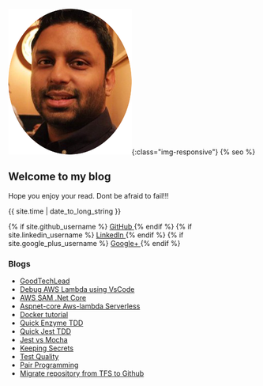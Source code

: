 <link rel="stylesheet" href="//maxcdn.bootstrapcdn.com/font-awesome/4.3.0/css/font-awesome.min.css">

![image-title-here](img/logo.png){:class="img-responsive"}
{% seo %}
## Welcome to my blog

Hope you enjoy your read.
Dont be afraid to fail!!!

{{ site.time | date_to_long_string }}
<div>
{% if site.github_username %}
    <a href="https://github.com/{{ site.github_username }}">
      <i class="fa fa-github"></i> GitHub
    </a>
{% endif %}
{% if site.linkedin_username %}
    <a href="https://linkedin.com/in/{{ site.linkedin_username }}">
      <i class="fa fa-linkedin"></i> LinkedIn
    </a>
{% endif %}
{% if site.google_plus_username %}
    <a href="https://plus.google.com/{{ site.google_plus_username }}">
    <i class="fa fa-google-plus"></i> Google+
    </a>
{% endif %}
</div>

### Blogs

* [GoodTechLead](blogs/goodTechLead.md)
* [Debug AWS Lambda using VsCode](blogs/debugAWSLambda.md)
* [AWS SAM .Net Core](blogs/awsSamNetCore.md)
* [Aspnet-core Aws-lambda Serverless](blogs/aspnetCoreAwsLambdaServerless.md)
* [Docker tutorial](blogs/dockerFundamentals.md)
* [Quick Enzyme TDD](blogs/enzymeTDD.md)
* [Quick Jest TDD](blogs/jestTDD.md)
* [Jest vs Mocha](blogs/jestVSmocha.md)
* [Keeping Secrets](blogs/keepingSecrets.md)
* [Test Quality](blogs/testQuality.md)
* [Pair Programming](blogs/pairProgramming.md)
* [Migrate repository from TFS to Github](blogs/migrateRepoFromTfsToGithub.md)
